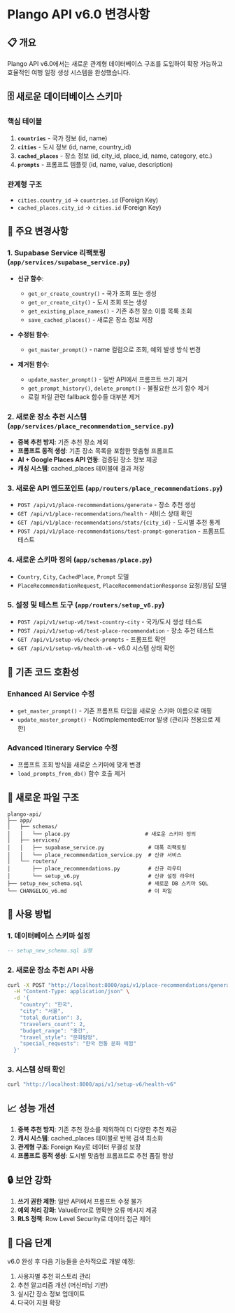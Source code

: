# Plango API v6.0 변경사항

## 📋 개요
Plango API v6.0에서는 새로운 관계형 데이터베이스 구조를 도입하여 확장 가능하고 효율적인 여행 일정 생성 시스템을 완성했습니다.

## 🗄️ 새로운 데이터베이스 스키마

### 핵심 테이블
1. **`countries`** - 국가 정보 (id, name)
2. **`cities`** - 도시 정보 (id, name, country_id)
3. **`cached_places`** - 장소 정보 (id, city_id, place_id, name, category, etc.)
4. **`prompts`** - 프롬프트 템플릿 (id, name, value, description)

### 관계형 구조
- `cities.country_id` → `countries.id` (Foreign Key)
- `cached_places.city_id` → `cities.id` (Foreign Key)

## 🔧 주요 변경사항

### 1. Supabase Service 리팩토링 (`app/services/supabase_service.py`)
- **신규 함수**:
  - `get_or_create_country()` - 국가 조회 또는 생성
  - `get_or_create_city()` - 도시 조회 또는 생성  
  - `get_existing_place_names()` - 기존 추천 장소 이름 목록 조회
  - `save_cached_places()` - 새로운 장소 정보 저장

- **수정된 함수**:
  - `get_master_prompt()` - name 컬럼으로 조회, 예외 발생 방식 변경
  
- **제거된 함수**:
  - `update_master_prompt()` - 일반 API에서 프롬프트 쓰기 제거
  - `get_prompt_history()`, `delete_prompt()` - 불필요한 쓰기 함수 제거
  - 로컬 파일 관련 fallback 함수들 대부분 제거

### 2. 새로운 장소 추천 시스템 (`app/services/place_recommendation_service.py`)
- **중복 추천 방지**: 기존 추천 장소 제외
- **프롬프트 동적 생성**: 기존 장소 목록을 포함한 맞춤형 프롬프트
- **AI + Google Places API 연동**: 검증된 장소 정보 제공
- **캐싱 시스템**: cached_places 테이블에 결과 저장

### 3. 새로운 API 엔드포인트 (`app/routers/place_recommendations.py`)
- `POST /api/v1/place-recommendations/generate` - 장소 추천 생성
- `GET /api/v1/place-recommendations/health` - 서비스 상태 확인
- `GET /api/v1/place-recommendations/stats/{city_id}` - 도시별 추천 통계
- `POST /api/v1/place-recommendations/test-prompt-generation` - 프롬프트 테스트

### 4. 새로운 스키마 정의 (`app/schemas/place.py`)
- `Country`, `City`, `CachedPlace`, `Prompt` 모델
- `PlaceRecommendationRequest`, `PlaceRecommendationResponse` 요청/응답 모델

### 5. 설정 및 테스트 도구 (`app/routers/setup_v6.py`)
- `POST /api/v1/setup-v6/test-country-city` - 국가/도시 생성 테스트
- `POST /api/v1/setup-v6/test-place-recommendation` - 장소 추천 테스트
- `GET /api/v1/setup-v6/check-prompts` - 프롬프트 확인
- `GET /api/v1/setup-v6/health-v6` - v6.0 시스템 상태 확인

## 🔄 기존 코드 호환성

### Enhanced AI Service 수정
- `get_master_prompt()` - 기존 프롬프트 타입을 새로운 스키마 이름으로 매핑
- `update_master_prompt()` - NotImplementedError 발생 (관리자 전용으로 제한)

### Advanced Itinerary Service 수정  
- 프롬프트 조회 방식을 새로운 스키마에 맞게 변경
- `load_prompts_from_db()` 함수 호출 제거

## 📂 새로운 파일 구조

```
plango-api/
├── app/
│   ├── schemas/
│   │   └── place.py                        # 새로운 스키마 정의
│   ├── services/
│   │   ├── supabase_service.py              # 대폭 리팩토링
│   │   └── place_recommendation_service.py  # 신규 서비스
│   └── routers/
│       ├── place_recommendations.py         # 신규 라우터
│       └── setup_v6.py                      # 신규 설정 라우터
├── setup_new_schema.sql                     # 새로운 DB 스키마 SQL
└── CHANGELOG_v6.md                          # 이 파일
```

## 🚀 사용 방법

### 1. 데이터베이스 스키마 설정
```sql
-- setup_new_schema.sql 실행
```

### 2. 새로운 장소 추천 API 사용
```bash
curl -X POST "http://localhost:8000/api/v1/place-recommendations/generate" \
  -H "Content-Type: application/json" \
  -d '{
    "country": "한국",
    "city": "서울", 
    "total_duration": 3,
    "travelers_count": 2,
    "budget_range": "중간",
    "travel_style": "문화탐방",
    "special_requests": "한국 전통 문화 체험"
  }'
```

### 3. 시스템 상태 확인
```bash
curl "http://localhost:8000/api/v1/setup-v6/health-v6"
```

## 📈 성능 개선

1. **중복 추천 방지**: 기존 추천 장소를 제외하여 더 다양한 추천 제공
2. **캐시 시스템**: cached_places 테이블로 반복 검색 최소화
3. **관계형 구조**: Foreign Key로 데이터 무결성 보장
4. **프롬프트 동적 생성**: 도시별 맞춤형 프롬프트로 추천 품질 향상

## 🔒 보안 강화

1. **쓰기 권한 제한**: 일반 API에서 프롬프트 수정 불가
2. **예외 처리 강화**: ValueError로 명확한 오류 메시지 제공
3. **RLS 정책**: Row Level Security로 데이터 접근 제어

## 🎯 다음 단계

v6.0 완성 후 다음 기능들을 순차적으로 개발 예정:
1. 사용자별 추천 히스토리 관리
2. 추천 알고리즘 개선 (머신러닝 기반)
3. 실시간 장소 정보 업데이트
4. 다국어 지원 확장